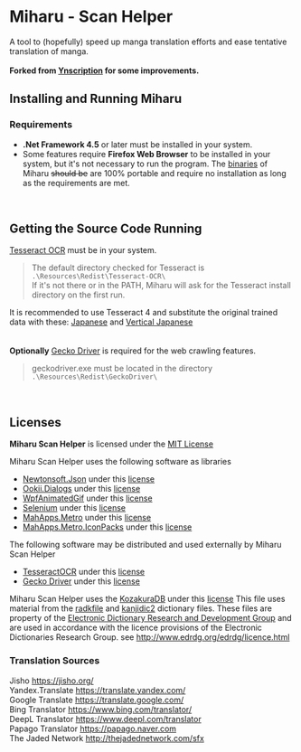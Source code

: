 # Miharu - Scan Helper

A tool to (hopefully) speed up manga translation efforts and ease tentative translation of manga.
</br>
</br>
**Forked from [Ynscription](https://github.com/Ynscription/MiharuScanHelper) for some improvements.**
</br>
## Installing and Running Miharu

### Requirements
* **.Net Framework 4.5** or later must be installed in your system.
* Some features require **Firefox Web Browser** to be installed in your system, but it's not necessary to run the program.
The [binaries](https://github.com/Ynscription/ScanHelper/releases) of Miharu ~~should be~~ are 100% portable and require no installation as long as the requirements are met.

</br>  

## Getting the Source Code Running

[Tesseract OCR](https://github.com/tesseract-ocr/tesseract#installing-tesseract) must be in your system.  
> The default directory checked for Tesseract is `.\Resources\Redist\Tesseract-OCR\`  
>If it's not there or in the PATH, Miharu will ask for the Tesseract install directory on the first run.

It is recommended to use Tesseract 4 and substitute the original trained data with these:
 [Japanese](https://github.com/tesseract-ocr/tessdata_best/blob/master/jpn.traineddata) and [Vertical Japanese](https://github.com/tesseract-ocr/tessdata_best/blob/master/jpn_vert.traineddata)  
</br>  
**Optionally** [Gecko Driver](https://github.com/mozilla/geckodriver/releases/tag/v0.28.0) is required for the web crawling features.  
> geckodriver.exe must be located in the directory `.\Resources\Redist\GeckoDriver\`
 
 </br>
 
## Licenses
 
**Miharu Scan Helper** is licensed under the [MIT License](https://github.com/Ynscription/MiharuScanHelper/blob/master/LICENSE)

Miharu Scan Helper uses the following software as libraries
* [Newtonsoft.Json](https://github.com/JamesNK/Newtonsoft.Json) under this [license](https://github.com/Ynscription/MiharuScanHelper/blob/master/Miharu%20Scan%20Helper/Resources/Licenses/Newtonsoft.Json%20LICENSE.md)
* [Ookii.Dialogs](http://www.ookii.org/software/dialogs/) under this [license](https://github.com/Ynscription/MiharuScanHelper/blob/master/Miharu%20Scan%20Helper/Resources/Licenses/Ookii.Dialogs%20%20LICENSE)
* [WpfAnimatedGif](https://github.com/XamlAnimatedGif/WpfAnimatedGif) under this [license](https://github.com/Ynscription/MiharuScanHelper/blob/master/Miharu%20Scan%20Helper/Resources/Licenses/WpfAnimatedGif%20LICENSE)
* [Selenium](https://www.selenium.dev/) under this [license](https://github.com/Ynscription/MiharuScanHelper/blob/master/Miharu%20Scan%20Helper/Resources/Licenses/Selenium%20LICENSE)
* [MahApps.Metro](https://mahapps.com/) under this [license](https://github.com/Ynscription/MiharuScanHelper/blob/master/Miharu%20Scan%20Helper/Resources/Licenses/MahApps.Metro%20LICENSE)
* [MahApps.Metro.IconPacks](https://github.com/MahApps/MahApps.Metro.IconPacks) under this [license](https://github.com/Ynscription/MiharuScanHelper/blob/master/Miharu%20Scan%20Helper/Resources/Licenses/MahApps.Metro.IconPacks%20LICENSE)

The following software may be distributed and used externally by Miharu Scan Helper
* [TesseractOCR](https://github.com/tesseract-ocr/tesseract) under this [license](https://github.com/Ynscription/MiharuScanHelper/blob/master/Miharu%20Scan%20Helper/Resources/Licenses/Tesseract%20OCR%20LICENSE)
* [Gecko Driver](https://github.com/mozilla/geckodriver) under this [license](https://github.com/Ynscription/MiharuScanHelper/blob/master/Miharu%20Scan%20Helper/Resources/Licenses/GeckoDriver%20LICENSE)

Miharu Scan Helper uses the [KozakuraDB](https://github.com/Ynscription/KozakuraDB) under this [license](https://github.com/Ynscription/MiharuScanHelper/blob/master/Miharu%20Scan%20Helper/Resources/Licenses/Kozakura%20LICENSE)
   This  file uses material from the [radkfile](http://nihongo.monash.edu//kradinf.html) and [kanjidic2](http://www.edrdg.org/wiki/index.php/KANJIDIC_Project) dictionary files.
   These files are property of the [Electronic Dictionary Research and Development Group](http://www.edrdg.org/) and are used in accordance with the licence provisions of the Electronic Dictionaries Research Group. see http://www.edrdg.org/edrdg/licence.html

### Translation Sources
Jisho https://jisho.org/  
Yandex.Translate https://translate.yandex.com/  
Google Translate https://translate.google.com/  
Bing Translator https://www.bing.com/translator/  
DeepL Translator https://www.deepl.com/translator  
Papago Translator https://papago.naver.com  
The Jaded Network http://thejadednetwork.com/sfx  
